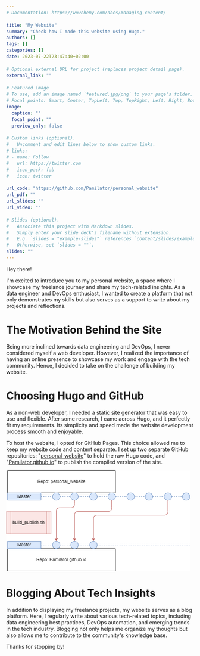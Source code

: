 ```yaml
---
# Documentation: https://wowchemy.com/docs/managing-content/

title: "My Website"
summary: "Check how I made this website using Hugo."
authors: []
tags: []
categories: []
date: 2023-07-22T23:47:40+02:00

# Optional external URL for project (replaces project detail page).
external_link: ""

# Featured image
# To use, add an image named `featured.jpg/png` to your page's folder.
# Focal points: Smart, Center, TopLeft, Top, TopRight, Left, Right, BottomLeft, Bottom, BottomRight.
image:
  caption: ""
  focal_point: ""
  preview_only: false

# Custom links (optional).
#   Uncomment and edit lines below to show custom links.
# links:
# - name: Follow
#   url: https://twitter.com
#   icon_pack: fab
#   icon: twitter

url_code: "https://github.com/Pamilator/personal_website"
url_pdf: ""
url_slides: ""
url_video: ""

# Slides (optional).
#   Associate this project with Markdown slides.
#   Simply enter your slide deck's filename without extension.
#   E.g. `slides = "example-slides"` references `content/slides/example-slides.md`.
#   Otherwise, set `slides = ""`.
slides: ""
---
```

Hey there!

I'm excited to introduce you to my personal website, a space where I showcase my freelance journey and share my tech-related insights. As a data engineer and DevOps enthusiast, I wanted to create a platform that not only demonstrates my skills but also serves as a support to write about my projects and reflections.

# The Motivation Behind the Site
Being more inclined towards data engineering and DevOps, I never considered myself a web developer. However, I realized the importance of having an online presence to showcase my work and engage with the tech community. Hence, I decided to take on the challenge of building my website.

# Choosing Hugo and GitHub
As a non-web developer, I needed a static site generator that was easy to use and flexible. After some research, I came across Hugo, and it perfectly fit my requirements. Its simplicity and speed made the website development process smooth and enjoyable.

To host the website, I opted for GitHub Pages. This choice allowed me to keep my website code and content separate. I set up two separate GitHub repositories: "[personal_website](https://github.com/Pamilator/personal_website)" to hold the raw Hugo code, and "[Pamilator.github.io](https://github.com/Pamilator/Pamilator.github.io)" to publish the compiled version of the site.

![Deploy](deploy.png)

# Blogging About Tech Insights
In addition to displaying my freelance projects, my website serves as a blog platform. Here, I regularly write about various tech-related topics, including data engineering best practices, DevOps automation, and emerging trends in the tech industry. Blogging not only helps me organize my thoughts but also allows me to contribute to the community's knowledge base.

Thanks for stopping by!